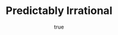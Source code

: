 ---
title: "Predictably Irrational"
bookCover: "/assets/book-covers/predictably-irrational.jpg"
slug: "predictably-irrational"
bookAuthor: "Dan Ariely"
rating: 10
amazonLink: ""
author:
  name: Rico Trebeljahr
  picture: "/assets/blog/profile.jpeg"
---